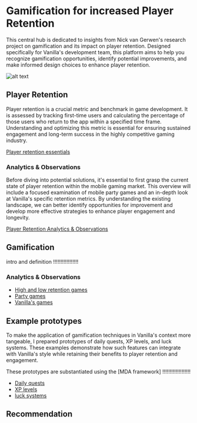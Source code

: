 # Gamification for increased Player Retention
This central hub is dedicated to insights from Nick van Gerwen's research project on gamification and its impact on player retention. Designed specifically for Vanilla's development team, this platform aims to help you recognize gamification opportunities, identify potential improvements, and make informed design choices to enhance player retention.

![alt text](https://www.jonathan-petitcolas.com/img/posts/ascii-art-converter/homer.png)

## Player Retention
Player retention is a crucial metric and benchmark in game development. It is assessed by tracking first-time users and calculating the percentage of those users who return to the app within a specified time frame. Understanding and optimizing this metric is essential for ensuring sustained engagement and long-term success in the highly competitive gaming industry.

[Player retention essentials](https://github.com/NickVanGerwen/GamificationForPlayerRetention/blob/Readme/PlayerRetentionInfo.md)

### Analytics & Observations
Before diving into potential solutions, it's essential to first grasp the current state of player retention within the mobile gaming market. This overview will include a focused examination of mobile party games and an in-depth look at Vanilla's specific retention metrics. By understanding the existing landscape, we can better identify opportunities for improvement and develop more effective strategies to enhance player engagement and longevity.

[Player Retention Analytics & Observations](https://github.com/NickVanGerwen/GamificationForPlayerRetention/blob/Readme/PlayerRetentionAnalytics.md)

## Gamification
intro and definition !!!!!!!!!!!!!!!!!

### Analytics & Observations
- [High and low retention games](https://github.com/NickVanGerwen/GamificationForPlayerRetention/blob/Readme/HighAndLowRetentionAnalytics.md)
- [Party games]()
- [Vanilla's games]()

## Example prototypes
To make the application of gamification techniques in Vanilla's context more tangeable, I prepared prototypes of daily quests, XP levels, and luck systems. These examples demonstrate how such features can integrate  with Vanilla's style while retaining their benefits to player retention and engagement.

These prototypes are substantiated using the [MDA framework] !!!!!!!!!!!!!!!!!!!
- [Daily quests]()
- [XP levels]()
- [luck systems]()

## Recommendation

